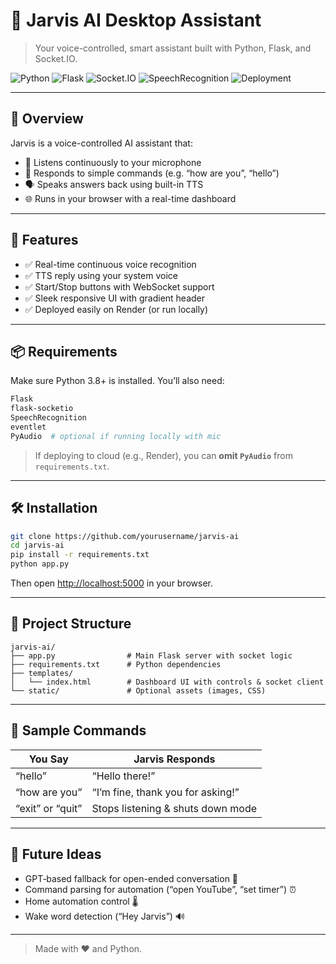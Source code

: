 # 🧠 Jarvis AI Desktop Assistant

> Your voice-controlled, smart assistant built with Python, Flask, and Socket.IO.

![Python](https://img.shields.io/badge/Python-3.8%2B-blue?logo=python)
![Flask](https://img.shields.io/badge/Flask-Web%20Framework-black?logo=flask)
![Socket.IO](https://img.shields.io/badge/WebSockets-Socket.IO-blueviolet?logo=socket.io)
![SpeechRecognition](https://img.shields.io/badge/Voice%20Recognition-Google%20API-orange?logo=google)
![Deployment](https://img.shields.io/badge/Deploy-Render-success?logo=render)

---

## 🎯 Overview

Jarvis is a voice-controlled AI assistant that:
- 🎤 Listens continuously to your microphone
- 🧠 Responds to simple commands (e.g. “how are you”, “hello”)
- 🗣 Speaks answers back using built-in TTS
- 🌐 Runs in your browser with a real-time dashboard

---

## 🚀 Features

- ✅ Real-time continuous voice recognition
- ✅ TTS reply using your system voice
- ✅ Start/Stop buttons with WebSocket support
- ✅ Sleek responsive UI with gradient header
- ✅ Deployed easily on Render (or run locally)

---

## 📦 Requirements

Make sure Python 3.8+ is installed. You’ll also need:
```bash
Flask
flask-socketio
SpeechRecognition
eventlet
PyAudio  # optional if running locally with mic
````

> If deploying to cloud (e.g., Render), you can **omit `PyAudio`** from `requirements.txt`.

---

## 🛠 Installation

```bash
git clone https://github.com/yourusername/jarvis-ai
cd jarvis-ai
pip install -r requirements.txt
python app.py
```

Then open [http://localhost:5000](http://localhost:5000) in your browser.

---

## 📁 Project Structure

```
jarvis-ai/
├── app.py                # Main Flask server with socket logic
├── requirements.txt      # Python dependencies
├── templates/
│   └── index.html        # Dashboard UI with controls & socket client
└── static/               # Optional assets (images, CSS)
```

---

## 💬 Sample Commands

| You Say          | Jarvis Responds                   |
| ---------------- | --------------------------------- |
| “hello”          | “Hello there!”                    |
| “how are you”    | “I’m fine, thank you for asking!” |
| “exit” or “quit” | Stops listening & shuts down mode |

---

## 🧩 Future Ideas

* GPT‑based fallback for open-ended conversation 🤖
* Command parsing for automation (“open YouTube”, “set timer”) ⏰
* Home automation control 🌡️
* Wake word detection (“Hey Jarvis”) 🔊

---

> Made with ❤️ and Python.
